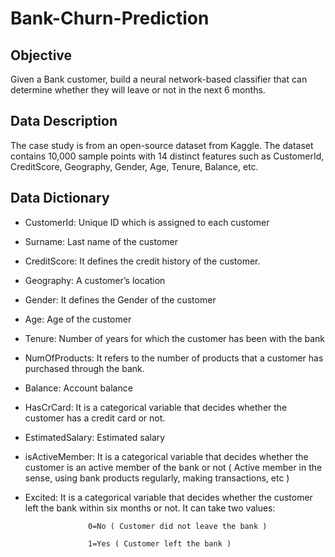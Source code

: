 # Bank-Churn-Prediction

## Objective

Given a Bank customer, build a neural network-based classifier that can determine whether they will leave or not in the next 6 months.

## Data Description

The case study is from an open-source dataset from Kaggle. The dataset contains 10,000 sample points with 14 distinct features such as CustomerId, CreditScore, Geography, Gender, Age, Tenure, Balance, etc.

## Data Dictionary

- CustomerId: Unique ID which is assigned to each customer
- Surname: Last name of the customer 
- CreditScore: It defines the credit history of the customer.  
- Geography: A customer’s location    
- Gender: It defines the Gender of the customer   
- Age: Age of the customer     
- Tenure: Number of years for which the customer has been with the bank
- NumOfProducts: It refers to the number of products that a customer has purchased through the bank.
- Balance: Account balance
- HasCrCard: It is a categorical variable that decides whether the customer has a credit card or not.
- EstimatedSalary: Estimated salary 
- isActiveMember: It is a categorical variable that decides whether the customer is an active member of the bank or not ( Active member in the sense, using bank products regularly, making transactions, etc )
- Excited: It is a categorical variable that decides whether the customer left the bank within six months or not. It can take two values:

                    0=No ( Customer did not leave the bank )

                    1=Yes ( Customer left the bank )
